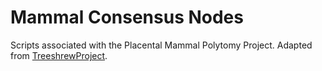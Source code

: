 # Mammal Consensus Nodes
Scripts associated with the Placental Mammal Polytomy Project.
Adapted from [TreeshrewProject](https://github.com/AlexKnyshov/TreeshrewProject).



